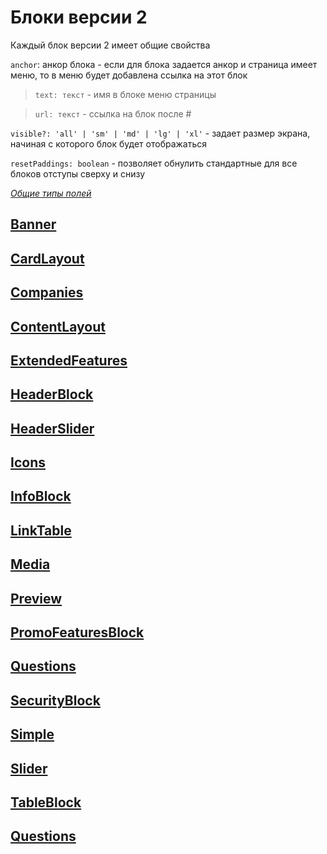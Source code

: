 # Блоки версии 2

Каждый блок версии 2 имеет общие свойства

`anchor`: анкор блока - если для блока задается анкор и страница имеет меню, то в меню будет добавлена ссылка на этот блок

> `text: текст` - имя в блоке меню страницы

> `url: текст` - ссылка на блок после #

`visible?: 'all' | 'sm' | 'md' | 'lg' | 'xl'` - задает размер экрана, начиная с которого блок будет отображаться

`resetPaddings: boolean` - позволяет обнулить стандартные для все блоков отступы сверху и снизу

_[Общие типы полей](?id=состав-конструктора--common-types&viewMode=docs)_

## [Banner](?path=/story/блоки-banner--default&viewMode=docs)

## [CardLayout](?path=/story/блоки-cardlayout--cards-with-image&viewMode=docs)

## [Companies](?path=/story/блоки-companies--default&viewMode=docs)

## [ContentLayout](?path=/story/блоки-contentlayout--default&viewMode=docs)

## [ExtendedFeatures](?path=/story/блоки-extendedfeatures--default&viewMode=docs)

## [HeaderBlock](?path=/story/блоки-header--default&viewMode=docs)

## [HeaderSlider](?path=/story/блоки-headerslider--default&viewMode=docs)

## [Icons](?path=/story/блоки-icons--default&viewMode=docs)

## [InfoBlock](?path=/story/блоки-info--default&viewMode=docs)

## [LinkTable](?path=/story/блоки-linktable--default-links-one-column&viewMode=docs)

## [Media](?path=/story/блоки-media--default&viewMode=docs)

## [Preview](?path=/story/блоки-preview--default&viewMode=docs)

## [PromoFeaturesBlock](?path=/story/блоки-promofeaturesblock--default-theme&viewMode=docs)

## [Questions](?path=/story/блоки-questions--default&viewMode=docs)

## [SecurityBlock](?path=/story/блоки-security--dark-theme&viewMode=docs)

## [Simple](?path=/story/блоки-simple--default&viewMode=docs)

## [Slider](?path=/story/блоки-slider--default&viewMode=docs)

## [TableBlock](?path=/story/блоки-table--default&viewMode=docs)

## [Questions](?path=/story/блоки-questions--default&viewMode=docs)
